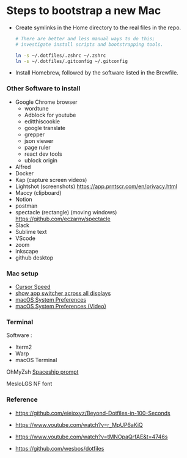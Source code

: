 # Steps to bootstrap a new Mac

- Create symlinks in the Home directory to the real files in the repo.

  ```zsh
  # There are better and less manual ways to do this;
  # investigate install scripts and bootstrapping tools.

  ln -s ~/.dotfiles/.zshrc ~/.zshrc
  ln -s ~/.dotfiles/.gitconfig ~/.gitconfig
  ```

- Install Homebrew, followed by the software listed in the Brewfile.

### Other Software to install

- Google Chrome browser
  - wordtune
  - Adblock for youtube
  - editthiscookie
  - google translate
  - grepper
  - json viewer
  - page ruler
  - react dev tools
  - ublock origin
- Alfred
- Docker
- Kap (capture screen videos)
- Lightshot (screenshots) https://app.prntscr.com/en/privacy.html
- Maccy (clipboard)
- Notion
- postman
- spectacle (rectangle) (moving windows) https://github.com/eczarny/spectacle
- Slack
- Sublime text
- VScode
- zoom
- inkscape
- github desktop

### Mac setup

- [Cursor Speed](https://www.maketecheasier.com/adjust-cursor-speed-in-mac/)
- [show app switcher across all displays](https://gist.github.com/jthodge/c4ba15a78fb29671dfa072fe279355f0)
- [macOS System Preferences](https://amiryonatan.medium.com/increase-development-productivity-in-macos-c936fce43c17)
- [macOS System Preferences (Video)](https://www.youtube.com/watch?v=2_ZbslLnshw)

### Terminal

Software :

- Iterm2
- Warp
- macOS Terminal

OhMyZsh
[Spaceship prompt](https://github.com/spaceship-prompt/spaceship-prompt)

MesloLGS NF font

### Reference

- https://github.com/eieioxyz/Beyond-Dotfiles-in-100-Seconds

- https://www.youtube.com/watch?v=r_MpUP6aKiQ

- https://www.youtube.com/watch?v=tMNOpaQrfAE&t=4746s

- https://github.com/wesbos/dotfiles